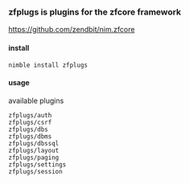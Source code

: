 ### zfplugs is plugins for the zfcore framework
https://github.com/zendbit/nim.zfcore

#### install
```
nimble install zfplugs
```

#### usage
available plugins
```
zfplugs/auth
zfplugs/csrf
zfplugs/dbs
zfplugs/dbms
zfplugs/dbssql
zfplugs/layout
zfplugs/paging
zfplugs/settings
zfplugs/session 
```
